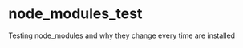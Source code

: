 node_modules_test
=================

Testing node_modules and why they change every time are installed
